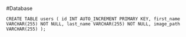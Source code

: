 #Database

`CREATE TABLE users (
  id INT AUTO_INCREMENT PRIMARY KEY,
  first_name VARCHAR(255) NOT NULL,
  last_name VARCHAR(255) NOT NULL,
  image_path VARCHAR(255)
);`